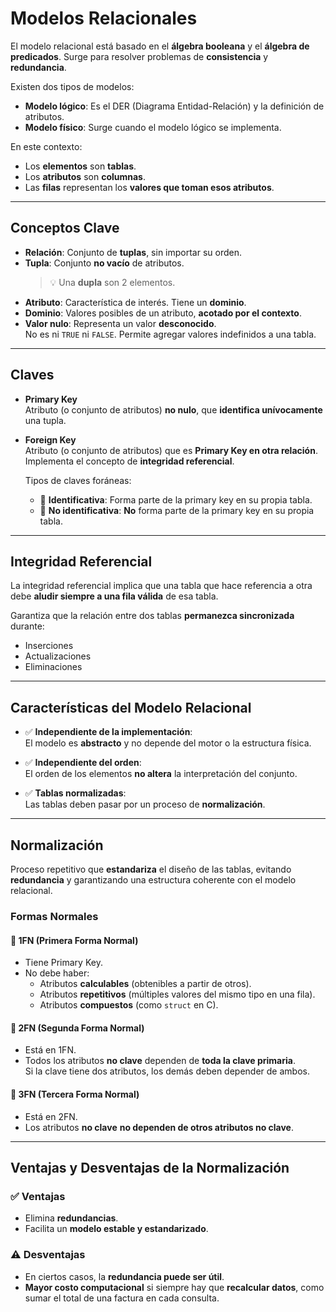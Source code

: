 # Modelos Relacionales

El modelo relacional está basado en el **álgebra booleana** y el **álgebra de predicados**. Surge para resolver problemas de **consistencia** y **redundancia**.

Existen dos tipos de modelos:

- **Modelo lógico**: Es el DER (Diagrama Entidad-Relación) y la definición de atributos.
- **Modelo físico**: Surge cuando el modelo lógico se implementa.

En este contexto:

- Los **elementos** son **tablas**.
- Los **atributos** son **columnas**.
- Las **filas** representan los **valores que toman esos atributos**.

---

## Conceptos Clave

- **Relación**: Conjunto de **tuplas**, sin importar su orden.
- **Tupla**: Conjunto **no vacío** de atributos.  
  > 💡 Una **dupla** son 2 elementos.
- **Atributo**: Característica de interés. Tiene un **dominio**.
- **Dominio**: Valores posibles de un atributo, **acotado por el contexto**.
- **Valor nulo**: Representa un valor **desconocido**.  
  No es ni `TRUE` ni `FALSE`. Permite agregar valores indefinidos a una tabla.

---

## Claves

- **Primary Key**  
  Atributo (o conjunto de atributos) **no nulo**, que **identifica unívocamente** una tupla.

- **Foreign Key**  
  Atributo (o conjunto de atributos) que es **Primary Key en otra relación**.  
  Implementa el concepto de **integridad referencial**.

  Tipos de claves foráneas:
  - 🔹 **Identificativa**: Forma parte de la primary key en su propia tabla.
  - 🔹 **No identificativa**: **No** forma parte de la primary key en su propia tabla.

---

## Integridad Referencial

La integridad referencial implica que una tabla que hace referencia a otra debe **aludir siempre a una fila válida** de esa tabla.

Garantiza que la relación entre dos tablas **permanezca sincronizada** durante:

- Inserciones
- Actualizaciones
- Eliminaciones

---

## Características del Modelo Relacional

- ✅ **Independiente de la implementación**:  
  El modelo es **abstracto** y no depende del motor o la estructura física.

- ✅ **Independiente del orden**:  
  El orden de los elementos **no altera** la interpretación del conjunto.

- ✅ **Tablas normalizadas**:  
  Las tablas deben pasar por un proceso de **normalización**.

---

## Normalización

Proceso repetitivo que **estandariza** el diseño de las tablas, evitando **redundancia** y garantizando una estructura coherente con el modelo relacional.

### Formas Normales

#### 🔸 1FN (Primera Forma Normal)

- Tiene Primary Key.
- No debe haber:
  - Atributos **calculables** (obtenibles a partir de otros).
  - Atributos **repetitivos** (múltiples valores del mismo tipo en una fila).
  - Atributos **compuestos** (como `struct` en C).

#### 🔸 2FN (Segunda Forma Normal)

- Está en 1FN.
- Todos los atributos **no clave** dependen de **toda la clave primaria**.  
  Si la clave tiene dos atributos, los demás deben depender de ambos.

#### 🔸 3FN (Tercera Forma Normal)

- Está en 2FN.
- Los atributos **no clave** **no dependen de otros atributos no clave**.

---

## Ventajas y Desventajas de la Normalización

### ✅ Ventajas

- Elimina **redundancias**.
- Facilita un **modelo estable y estandarizado**.

### ⚠️ Desventajas

- En ciertos casos, la **redundancia puede ser útil**.
- **Mayor costo computacional** si siempre hay que **recalcular datos**, como sumar el total de una factura en cada consulta.
